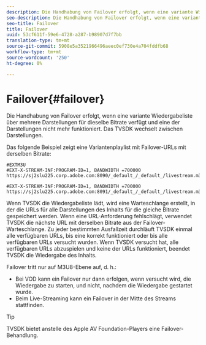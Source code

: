 ```yaml
---
description: Die Handhabung von Failover erfolgt, wenn eine variante Wiedergabeliste über mehrere Darstellungen für dieselbe Bitrate verfügt und eine der Darstellungen nicht mehr funktioniert. Das TVSDK wechselt zwischen Darstellungen.
seo-description: Die Handhabung von Failover erfolgt, wenn eine variante Wiedergabeliste über mehrere Darstellungen für dieselbe Bitrate verfügt und eine der Darstellungen nicht mehr funktioniert. Das TVSDK wechselt zwischen Darstellungen.
seo-title: Failover
title: Failover
uuid: 53cf611f-59e6-4728-a287-b98907d7f7bb
translation-type: tm+mt
source-git-commit: 5908e5a3521966496aeec0ef730e4a704fddfb68
workflow-type: tm+mt
source-wordcount: '250'
ht-degree: 0%

---
```



# Failover{#failover}

Die Handhabung von Failover erfolgt, wenn eine variante Wiedergabeliste über mehrere Darstellungen für dieselbe Bitrate verfügt und eine der Darstellungen nicht mehr funktioniert. Das TVSDK wechselt zwischen Darstellungen.

Das folgende Beispiel zeigt eine Variantenplaylist mit Failover-URLs mit derselben Bitrate:

```
#EXTM3U
#EXT-X-STREAM-INF:PROGRAM-ID=1, BANDWIDTH =700000
https://sj2slu225.corp.adobe.com:8090/_default_/_default_/livestream.m3u8   

#EXT-X-STREAM-INF:PROGRAM-ID=1, BANDWIDTH =700000
https://sj2slu225.corp.adobe.com:8091/_default_/_default_/livestream.m3u8
```

Wenn TVSDK die Wiedergabeliste lädt, wird eine Warteschlange erstellt, in der die URLs für alle Darstellungen des Inhalts für die gleiche Bitrate gespeichert werden. Wenn eine URL-Anforderung fehlschlägt, verwendet TVSDK die nächste URL mit derselben Bitrate aus der Failover-Warteschlange. Zu jeder bestimmten Ausfallzeit durchläuft TVSDK einmal alle verfügbaren URLs, bis eine korrekt funktioniert oder bis alle verfügbaren URLs versucht wurden. Wenn TVSDK versucht hat, alle verfügbaren URLs abzuspielen und keine der URLs funktioniert, beendet TVSDK die Wiedergabe des Inhalts.

Failover tritt nur auf M3U8-Ebene auf, d. h.:

* Bei VOD kann ein Failover nur dann erfolgen, wenn versucht wird, die Wiedergabe zu starten, und nicht, nachdem die Wiedergabe gestartet wurde.
* Beim Live-Streaming kann ein Failover in der Mitte des Streams stattfinden.

>[!TIP]
>
>TVSDK bietet anstelle des Apple AV Foundation-Players eine Failover-Behandlung.

